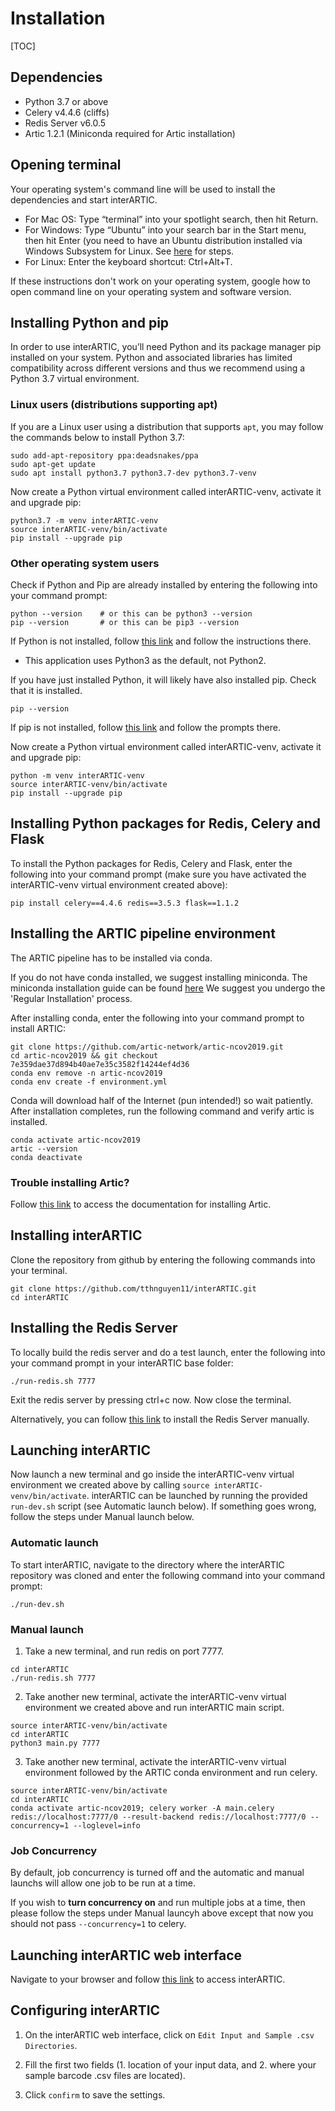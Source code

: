 # Installation

[TOC]

## Dependencies

* Python 3.7 or above
* Celery v4.4.6 (cliffs)
* Redis Server v6.0.5
* Artic 1.2.1 (Miniconda required for Artic installation)

## Opening terminal

Your operating system's command line will be used to install the dependencies and start interARTIC.

* For Mac OS: Type “terminal” into your spotlight search, then hit Return.
* For Windows: Type “Ubuntu” into your search bar in the Start menu, then hit Enter (you need to have an Ubuntu distribution installed via Windows Subsystem for Linux. See [here](https://linuxhint.com/install_ubuntu_windows_10_wsl/) for steps.
* For Linux: Enter the keyboard shortcut: Ctrl+Alt+T.

If these instructions don't work on your operating system, google how to open command line on your operating system and software version.

## Installing Python and pip

In order to use interARTIC, you’ll need Python and its package manager pip installed on your system. Python and associated libraries has limited compatibility across different versions and thus we recommend using a Python 3.7 virtual environment.

### Linux users (distributions supporting apt)

If you are a Linux user using a distribution that supports `apt`, you may follow the commands below to install Python 3.7:
```
sudo add-apt-repository ppa:deadsnakes/ppa
sudo apt-get update
sudo apt install python3.7 python3.7-dev python3.7-venv
```
Now create a Python virtual environment called interARTIC-venv, activate it and upgrade pip:

```
python3.7 -m venv interARTIC-venv
source interARTIC-venv/bin/activate
pip install --upgrade pip
```


### Other operating system users

Check if Python and Pip are already installed by entering the following into your command prompt:

```
python --version	# or this can be python3 --version
pip --version		# or this can be pip3 --version
```

If Python is not installed, follow [this link](https://www.python.org/downloads/) and follow the instructions there.

* This application uses Python3 as the default, not Python2.

If you have just installed Python, it will likely have also installed pip. Check that it is installed.

```
pip --version
```

If pip is not installed, follow [this link](https://pip.pypa.io/en/stable/installing/) and follow the prompts there.

Now create a Python virtual environment called interARTIC-venv, activate it and upgrade pip:

```
python -m venv interARTIC-venv
source interARTIC-venv/bin/activate
pip install --upgrade pip
```

## Installing Python packages for Redis, Celery and Flask

To install the Python packages for Redis, Celery and Flask, enter the following into your command prompt (make sure you have activated the interARTIC-venv virtual environment created above):

```
pip install celery==4.4.6 redis==3.5.3 flask==1.1.2
```

## Installing the ARTIC pipeline environment

The ARTIC pipeline has to be installed via conda.

If you do not have conda installed, we suggest installing miniconda.
The miniconda installation guide can be found [here](https://docs.conda.io/en/latest/miniconda.html)
We suggest you undergo the 'Regular Installation' process.

After installing conda, enter the following into your command prompt to install ARTIC:

```
git clone https://github.com/artic-network/artic-ncov2019.git
cd artic-ncov2019 && git checkout 7e359dae37d894b40ae7e35c3582f14244ef4d36
conda env remove -n artic-ncov2019
conda env create -f environment.yml
```

Conda will download half of the Internet (pun intended!) so wait patiently.
After installation completes, run the following command and verify artic is installed.

```
conda activate artic-ncov2019
artic --version
conda deactivate
```


### Trouble installing Artic?

Follow [this link](https://artic.readthedocs.io/en/latest/installation/) to access the documentation for installing Artic.



## Installing interARTIC

Clone the repository from github by entering the following commands into your terminal.

```
git clone https://github.com/tthnguyen11/interARTIC.git
cd interARTIC 
```

## Installing the Redis Server

To locally build the redis server and do a test launch, enter the following into your command prompt in your interARTIC base folder:

```
./run-redis.sh 7777
```

Exit the redis server by pressing ctrl+c now. Now close the terminal.

Alternatively, you can follow [this link](https://redis.io/topics/quickstart) to install the Redis Server manually.


## Launching interARTIC

Now launch a new terminal and go inside the interARTIC-venv virtual environment we created above by calling `source interARTIC-venv/bin/activate`.  interARTIC can be launched by running the provided `run-dev.sh` script (see Automatic launch below). If something goes wrong, follow the steps under Manual launch below. 

### Automatic launch

To start interARTIC, navigate to the directory where the interARTIC repository was cloned and enter the following command into your command prompt:

```
./run-dev.sh
```

### Manual launch

1. Take a new terminal, and run redis on port 7777.

```
cd interARTIC
./run-redis.sh 7777
```
2. Take another new terminal, activate the interARTIC-venv virtual environment we created above and run interARTIC main script.

```
source interARTIC-venv/bin/activate
cd interARTIC
python3 main.py 7777
```

3. Take another new terminal, activate the interARTIC-venv virtual environment followed by the ARTIC conda environment and run celery.

```
source interARTIC-venv/bin/activate
cd interARTIC
conda activate artic-ncov2019; celery worker -A main.celery redis://localhost:7777/0 --result-backend redis://localhost:7777/0 --concurrency=1 --loglevel=info
```


### Job Concurrency

By default, job concurrency is turned off and the automatic and manual launchs will allow one job to be run at a time.

If you wish to **turn concurrency on** and run multiple jobs at a time, then please follow the steps under Manual launcyh above except that now you should not pass `--concurrency=1` to celery.

## Launching interARTIC web interface

Navigate to your browser and follow [this link](http://127.0.0.1:5000) to access interARTIC.


## Configuring interARTIC

1. On the interARTIC web interface, click on `Edit Input and Sample .csv Directories`.

2. Fill the first two fields (1. location of your input data, and 2. where your sample barcode .csv files are located). 

3. Click `confirm` to save the settings.


<!--
On any text editor, open ```config.init```. Update each of the configurations as necessary. All inputs should be file paths. More information about this can be found in the next section.

<!--
The default config folder is as below:

```
{
	"data-folder": "/data",
	"sample-barcode-csvs": "/data/sample-barcodes",
	"eden-primer-scheme-folder": "/data/primer_schemes_eden",
	"eden-scheme-name": "nCoV-2019/V1",
	"artic-primer-scheme-folder": "/data/primer_schemes",
	"artic-scheme-name": "nCoV-2019/V1"
}
```

* **data-folder**: This is the folder where all your data is located. By default, it is set to "/data"
* **sample-barcode-csvs**: This is the folder where your csv containing barcode names is placed.
* **eden-primer-scheme-folder**: This is the folder containing, for example, the folder nCoV-2019 which contains the V1, V2, etc folders.
* **eden-scheme-name**: This is the name of the eden primer scheme being used for your nanopore sequencing run.
* **artic-primer-scheme-folder**: This is the folder containing, for example, the folder nCoV-2019 which contains the V1, V2, etc folders.
* **artic-scheme-name**: This is the name of the artic primer scheme being used for your nanopore sequencing run.

After you update your config file, close main.py and rerun it as below:

```
CTRL + C
python3 main.py
```


####  File path input

* Folders and files should be inputted by their file paths.
* File paths can be retrieved by running 'pwd' in the appropriate folder on any terminal.
* Folders may also be referred to as directories.
* File paths should start with “/” (Mac or Linux) or “C:\” (Windows). If you have not worked with navigating folders and files in the terminal before, take a look at this [resource](https://www.earthdatascience.org/courses/intro-to-earth-data-science/python-code-fundamentals/work-with-files-directories-paths-in-python/).

For example:

```
$ pwd                                    # get file path of current directory
/Users/YOURNAME
$ ls                                     # list contents of current directory
folder1     folder2     file1       documents
$ cd documents                           # change current directory to documents
$ pwd
/Users/YOURNAME/documents
$ cd outputFolder                         # change current directory to your output folder

$ pwd                                    # obtain file path you will input into interARTIC
/Users/YOURNAME/documents/outputFolder
```
Note: your input folder may not be located in documents folder. Simply navigate, using these commands, to inside your input folder and obtain the file path.
-->
